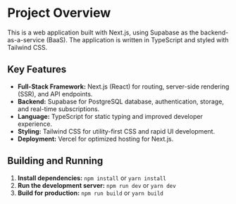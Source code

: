 # Project Overview

This is a web application built with Next.js, using Supabase as the backend-as-a-service (BaaS). The application is written in TypeScript and styled with Tailwind CSS.

## Key Features

*   **Full-Stack Framework:** Next.js (React) for routing, server-side rendering (SSR), and API endpoints.
*   **Backend:** Supabase for PostgreSQL database, authentication, storage, and real-time subscriptions.
*   **Language:** TypeScript for static typing and improved developer experience.
*   **Styling:** Tailwind CSS for utility-first CSS and rapid UI development.
*   **Deployment:** Vercel for optimized hosting for Next.js.

## Building and Running

1.  **Install dependencies:** `npm install` or `yarn install`
2.  **Run the development server:** `npm run dev` or `yarn dev`
3.  **Build for production:** `npm run build` or `yarn build`
